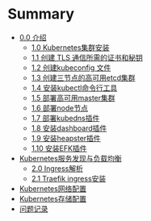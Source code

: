# Summary

* [0.0 介绍](README.md)
   * [1.0 Kubernetes集群安装](00-kubernetes安装前言.md)
   * [1.1 创建 TLS 通信所需的证书和秘钥](01-TLS证书和秘钥.md)
   * [1.2 创建kubeconfig 文件](02-kubeconfig文件.md)
   * [1.3 创建三节点的高可用etcd集群](03-高可用etcd集群.md)
   * [1.4 安装kubectl命令行工具](04-kubectl命令行工具.md)
   * [1.5 部署高可用master集群](05-部署高可用master集群.md)
   * [1.6 部署node节点](06-部署node节点.md)
   * [1.7 部署kubedns插件](07-dns-addon.md)
   * [1.8 安装dashboard插件](08-dashboard-addon.md)
   * [1.9 安装heapster插件](09-heapster-addon.md)
   * [1.10 安装EFK插件](10-EFK-addons.md)
* [Kubernetes服务发现与负载均衡]()
   * [2.0 Ingress解析](11-ingress-resource.md)
   * [2.1 Traefik ingress安装](12-traefik-ingress.md)
* [Kubernetes网络配置]()
* [Kubernetes存储配置]()
* [问题记录](issues.md)

